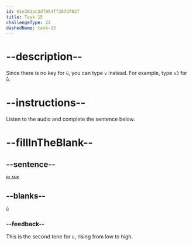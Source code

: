 ```yaml
---
id: 61e381ac2df054ff287df02f
title: Task 15
challengeType: 22
dashedName: task-15
---
```


<!-- (Audio) A: ǘ -->

# --description--

Since there is no key for `ü`, you can type `v` instead. For example, type `v3` for `ǚ`.

# --instructions--

Listen to the audio and complete the sentence below.

# --fillInTheBlank--

## --sentence--

`BLANK`

## --blanks--

`ǘ`

### --feedback--

This is the second tone for `ü`, rising from low to high.
